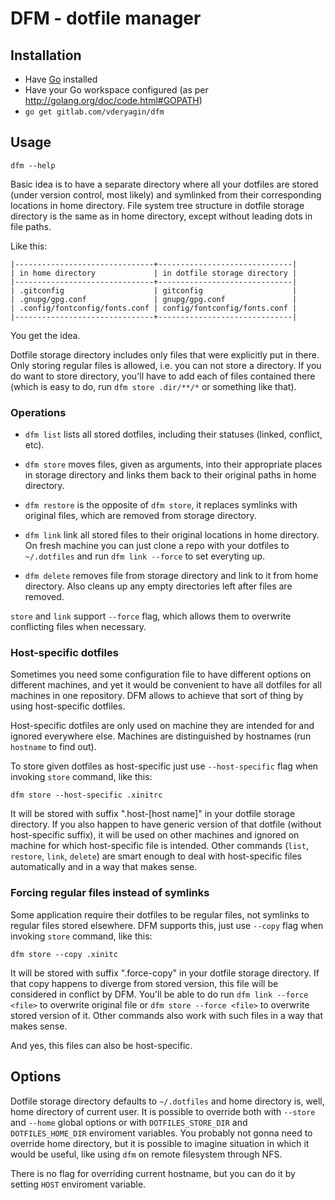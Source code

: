 # DFM - dotfile manager #

## Installation ##

- Have [Go](http://golang.org/doc/install) installed
- Have your Go workspace configured (as per http://golang.org/doc/code.html#GOPATH)
- `go get gitlab.com/vderyagin/dfm`

## Usage ##

```
dfm --help
```

Basic idea is to have a separate directory where all your dotfiles are stored (under version control, most likely) and symlinked from their corresponding locations in home directory. File system tree structure in dotfile storage directory is the same as in home directory, except without leading dots in file paths.

Like this:

```
|-------------------------------+------------------------------|
| in home directory             | in dotfile storage directory |
|-------------------------------+------------------------------|
| .gitconfig                    | gitconfig                    |
| .gnupg/gpg.conf               | gnupg/gpg.conf               |
| .config/fontconfig/fonts.conf | config/fontconfig/fonts.conf |
|-------------------------------+------------------------------|
```

You get the idea.

Dotfile storage directory includes only files that were explicitly put in there. Only storing regular files is allowed, i.e. you can not store a directory. If you do want to store directory, you'll have to add each of files contained there (which is easy to do, run `dfm store .dir/**/*` or something like that).

### Operations ###

- `dfm list` lists all stored dotfiles, including their statuses (linked, conflict, etc).

- `dfm store` moves files, given as arguments, into their appropriate places in storage directory and links them back to their original paths in home directory.

- `dfm restore` is the opposite of `dfm store`, it replaces symlinks with original files, which are removed from storage directory.

- `dfm link` link all stored files to their original locations in home directory. On fresh machine you can just clone a repo with your dotfiles to `~/.dotfiles` and run `dfm link --force` to set everyting up.

- `dfm delete` removes file from storage directory and link to it from home directory. Also cleans up any empty directories left after files are removed.

`store` and `link` support `--force` flag, which allows them to overwrite conflicting files when necessary.

### Host-specific dotfiles ###

Sometimes you need some configuration file to have different options on different machines, and yet it would be convenient to have all dotfiles for all machines in one repository. DFM allows to achieve that sort of thing by using host-specific dotfiles.

Host-specific dotfiles are only used on machine they are intended for and ignored everywhere else. Machines are distinguished by hostnames (run `hostname` to find out).

To store given dotfiles as host-specific just use `--host-specific` flag when invoking `store` command, like this:

``` dfm store --host-specific .xinitrc ```

It will be stored with suffix ".host-[host name]" in your dotfile storage directory. If you also happen to have generic version of that dotfile (without host-specific suffix), it will be used on other machines and ignored on machine for which host-specific file is intended. Other commands (`list`, `restore`, `link`, `delete`) are smart enough to deal with host-specific files automatically and in a way that makes sense.

### Forcing regular files instead of symlinks ###

Some application require their dotfiles to be regular files, not symlinks to regular files stored elsewhere. DFM supports this, just use `--copy` flag when invoking `store` command, like this:

``` dfm store --copy .xinitc ```

It will be stored with suffix ".force-copy" in your dotfile storage directory. If that copy happens to diverge from stored version, this file will be considered in conflict by DFM. You'll be able to do run `dfm link --force <file>` to overwrite original file or `dfm store --force <file>` to overwrite stored version of it. Other commands also work with such files in a way that makes sense.

And yes, this files can also be host-specific.


## Options ##

Dotfile storage directory defaults to `~/.dotfiles` and home directory is, well, home directory of current user. It is possible to override both with `--store` and `--home` global options or with `DOTFILES_STORE_DIR` and `DOTFILES_HOME_DIR` enviroment variables. You probably not gonna need to override home directory, but it is possible to imagine situation in which it would be useful, like using `dfm` on remote filesystem through NFS.

There is no flag for overriding current hostname, but you can do it by setting `HOST` enviroment variable.
